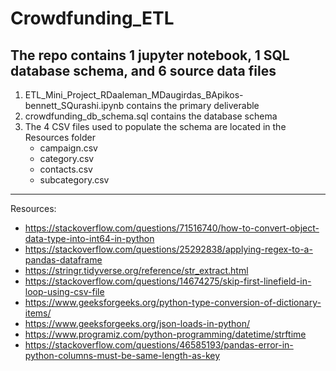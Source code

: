 # Crowdfunding_ETL

The repo contains 1 jupyter notebook, 1 SQL database schema, and 6 source data files
-----
1. ETL_Mini_Project_RDaaleman_MDaugirdas_BApikos-bennett_SQurashi.ipynb contains the primary deliverable
2. crowdfunding_db_schema.sql contains the database schema
3. The 4 CSV files used to populate the schema are located in the Resources folder
   - campaign.csv
   - category.csv
   - contacts.csv
   - subcategory.csv

-----

Resources:
- https://stackoverflow.com/questions/71516740/how-to-convert-object-data-type-into-int64-in-python
- https://stackoverflow.com/questions/25292838/applying-regex-to-a-pandas-dataframe
- https://stringr.tidyverse.org/reference/str_extract.html
- https://stackoverflow.com/questions/14674275/skip-first-linefield-in-loop-using-csv-file
- https://www.geeksforgeeks.org/python-type-conversion-of-dictionary-items/
- https://www.geeksforgeeks.org/json-loads-in-python/
- https://www.programiz.com/python-programming/datetime/strftime
- https://stackoverflow.com/questions/46585193/pandas-error-in-python-columns-must-be-same-length-as-key
